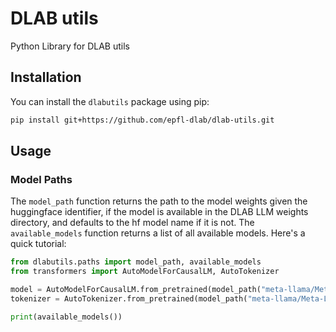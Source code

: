 # DLAB utils
Python Library for DLAB utils

## Installation

You can install the `dlabutils` package using pip:

```bash
pip install git+https://github.com/epfl-dlab/dlab-utils.git
```

## Usage

### Model Paths

The `model_path` function returns the path to the model weights given the huggingface identifier, if the model is available in the DLAB LLM weights directory, and defaults to the hf model name if it is not. The `available_models` function returns a list of all available models. Here's a quick tutorial:

```python
from dlabutils.paths import model_path, available_models
from transformers import AutoModelForCausalLM, AutoTokenizer

model = AutoModelForCausalLM.from_pretrained(model_path("meta-llama/Meta-Llama-3-8B-Instruct"))
tokenizer = AutoTokenizer.from_pretrained(model_path("meta-llama/Meta-Llama-3-8B-Instruct"))

print(available_models())
```
